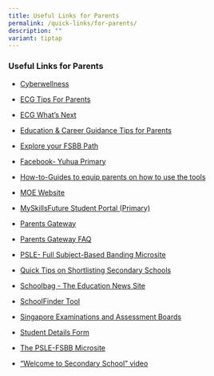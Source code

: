 ```yaml
---
title: Useful Links for Parents
permalink: /quick-links/for-parents/
description: ""
variant: tiptap
---
```

<h3>Useful Links for Parents</h3>
<p></p>
<ul data-tight="true" class="tight">
<li>
<p><a href="https://www.yuhuapri.moe.edu.sg/yuhualite-experience/cyber-wellness/" rel="noopener noreferrer nofollow" target="_blank">Cyberwellness</a>
</p>
</li>
<li>
<p><a href="https://go.gov.sg/tips-for-parents" rel="noopener noreferrer nofollow" target="_blank">ECG Tips For Parents</a>
</p>
</li>
<li>
<p><a href="https://go.gov.sg/whats-next-psle" rel="noopener noreferrer nofollow" target="_blank">ECG What’s Next</a>
</p>
</li>
<li>
<p><a href="https://go.gov.sg/parent-guide" rel="noopener noreferrer nofollow" target="_blank">Education &amp; Career Guidance Tips for Parents</a>
</p>
</li>
<li>
<p><a href="https://go.gov.sg/my-fsbb-path" rel="noopener noreferrer nofollow" target="_blank">Explore your FSBB Path</a>
</p>
</li>
<li>
<p><a href="https://www.facebook.com/yuhuaprimaryschool" rel="noopener noreferrer nofollow" target="_blank">Facebook- Yuhua Primary</a>
</p>
</li>
<li>
<p><a href="/files/SchoolFinder_how_to_guide.pdf" rel="noopener noreferrer nofollow" target="_blank">How-to-Guides to equip parents on how to use the tools</a>
</p>
</li>
<li>
<p><a href="http://www.moe.gov.sg/" rel="noopener noreferrer nofollow" target="_blank">MOE Website</a>
</p>
</li>
<li>
<p><a href="https://go.gov.sg/mysfpri" rel="noopener noreferrer nofollow" target="_blank">MySkillsFuture Student Portal (Primary)</a>
</p>
</li>
<li>
<p><a href="https://pg.moe.edu.sg/" rel="noopener noreferrer nofollow" target="_blank">Parents Gateway</a>
</p>
</li>
<li>
<p><a href="https://pg.moe.edu.sg/faq" rel="noopener noreferrer nofollow" target="_blank">Parents Gateway FAQ</a>
</p>
</li>
<li>
<p><a href="https://go.gov.sg/pslefsbb" rel="noopener noreferrer nofollow" target="_blank">PSLE- Full Subject-Based Banding Microsite</a>
</p>
</li>
<li>
<p><a href="/files/a_secondary_school_thats_right_for_your_child.pdf" rel="noopener noreferrer nofollow" target="_blank">Quick Tips on Shortlisting Secondary Schools</a>
</p>
</li>
<li>
<p><a href="http://www.schoolbag.edu.sg/" rel="noopener noreferrer nofollow" target="_blank">Schoolbag - The Education News Site</a>
</p>
</li>
<li>
<p><a href="https://go.gov.sg/secschoolfinder" rel="noopener noreferrer nofollow" target="_blank">SchoolFinder Tool</a>
</p>
</li>
<li>
<p><a href="https://www.seab.gov.sg/home/examinations/psle" rel="noopener noreferrer nofollow" target="_blank">Singapore Examinations and Assessment Boards</a>
</p>
</li>
<li>
<p><a href="https://pg.moe.edu.sg/forms/sdf" rel="noopener noreferrer nofollow" target="_blank">Student Details Form</a>
</p>
</li>
<li>
<p><a href="https://go.gov.sg/pslefsbb" rel="noopener noreferrer nofollow" target="_blank">The PSLE-FSBB Microsite</a>
</p>
</li>
<li>
<p><a href="https://go.gov.sg/welcome-to-secondary-school" rel="noopener noreferrer nofollow" target="_blank">“Welcome to Secondary School” video</a>
</p>
<p></p>
<p></p>
</li>
</ul>
<p></p>